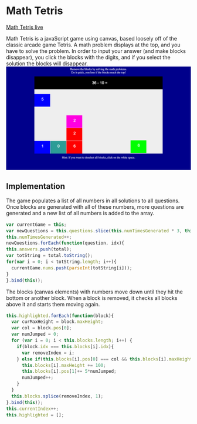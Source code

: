 # Math Tetris

[Math Tetris live][location]

[location]: http://jamnjon.github.io/MathTetris/



Math Tetris is a javaScript game using canvas, based loosely off of the classic arcade game Tetris. A math problem displays at the top, and you have to solve the problem. In order to input your answer (and make blocks disappear), you click the blocks with the digits, and if you select the solution the blocks will disappear.   
![gameplay](https://github.com/jamnjon/MathTetris/blob/master/pics/demoProblem.png)

## Implementation

The game populates a list of all numbers in all solutions to all questions. Once blocks are generated with all of these numbers, more questions are generated and a new list of all numbers is added to the array.

````javascript
var currentGame = this;
var newQuestions = this.questions.slice(this.numTimesGenerated * 3, this.questions.length);
this.numTimesGenerated++;
newQuestions.forEach(function(question, idx){
this.answers.push(total);
var totString = total.toString();
for(var i = 0; i < totString.length; i++){
  currentGame.nums.push(parseInt(totString[i]));
}
}.bind(this));
````
The blocks (canvas elements) with numbers move down until they hit the bottom or another block. When a block is removed, it checks all blocks above it and starts them moving again.

````javascript
this.highlighted.forEach(function(block){
  var curMaxHeight = block.maxHeight;
  var col = block.pos[0];
  var numJumped = 0;
  for (var i = 0; i < this.blocks.length; i++) {
    if(block.idx === this.blocks[i].idx){
      var removeIndex = i;
    } else if(this.blocks[i].pos[0] === col && this.blocks[i].maxHeight < curMaxHeight){
      this.blocks[i].maxHeight += 100;
      this.blocks[i].pos[1]+= 5*numJumped;
      numJumped++;
    }
  }
  this.blocks.splice(removeIndex, 1);
}.bind(this));
this.currentIndex++;
this.highlighted = [];
````
